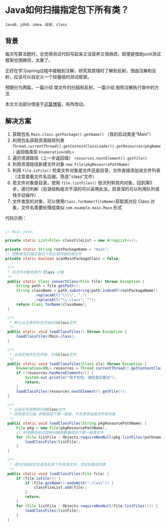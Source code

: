 # Java如何扫描指定包下所有类？

    Java8、jdk8、idea、反射、class

## 背景

每次写算法题时，总觉得测试代码写起来又没营养又很麻烦，即便是借助junit测试框架也很麻烦，太重了。

正好在学习spring过程中接触到注解，研究其原理时了解到反射，借由注解和反射，应该可以自定义一个轻量级的测试框架。

预期分为两篇，一篇介绍 类文件的扫描和反射，一篇介绍 按照注解执行类中的方法

本文方法部分借鉴于[这篇博客](https://zhuanlan.zhihu.com/p/355050724)，有所改动。

## 解决方案

1. 获取包名 `Main.class.getPackage().getName()` （我的启动类是“Main”）
2. 利用包名获取资源路径列表 `Thread.currentThread().getContextClassLoader().getResources(pkgName)`
   返回值类型 `Enumeration<URL>`
3. 遍历资源路径（上一步返回值） `resources.nextElement().getFile()`
4. 利用资源路径新建文件对象 `new File(pkgResourcePathName)`
5. 利用 `file.isFile()` 检查文件对象是文件还是目录，文件直接添加进文件列表（注意查看文件名后缀，筛选“.class”文件）
6. 若文件对象是目录，使用 `file.listFiles()` 依次列举其内对象，回到第5步，递归判断（目录结构层次不深的可以采用此法，目录深的可以利用队列或栈手动操作）
7. 文件类型的对象，可以使用`Class.forName(fileName)`获取其对应 Class 对象，文件名需要处理成类似 `com.example.main.Main` 形式

代码示例：

```java

// Main.java:

private static List<File> classFileList = new ArrayList<>();

private static String rootPackageName = "main";
// 控制是否扫描主类包下和主类同级的类文件
private static boolean scanMainPackageClass = false;

 /**
 * 将文件对象转换为 Class 对象
 */
 public static Class convertClass(File file) throws Exception {
     String path = file.getPath();
     String className = path.substring(path.indexOf(rootPackageName))
             .replaceAll("\\\\", ".")
             .replaceAll("\\.class", "");
     return Class.forName(className);
 }

 /**
  * 默认从主类所在包开始扫描class文件
  */
 public static void loadClassFiles() throws Exception {
     loadClassFiles(Main.class);
 }

 /**
  * 从指定类所在包开始，扫描class文件
  */
 public static void loadClassFiles(Class cls) throws Exception {
     Enumeration<URL> resources = Thread.currentThread().getContextClassLoader().getResources(cls.getPackage().getName());
     if (!resources.hasMoreElements()) {
         System.out.println("找不到包，请检查后重试");
         return;
     }
     loadClassFiles(resources.nextElement().getFile());
 }

 /**
  * 从指定资源路径扫描class文件
  * 控制是否扫描 参数路径下第一级类，不负责添加类文件到列表
  */
 public static void loadClassFiles(String pkgResourcePathName) {
     File pkg = new File(pkgResourcePathName);
     // 利用静态标记控制扫描参数路径包下第一级类文件
     for (File listFile : Objects.requireNonNull(pkg.listFiles(pathname -> scanMainPackageClass || !pathname.isFile()))) {
         loadClassFiles(listFile);
     }
 }

 /**
  * 递归扫描给定目录及目录下所有类文件，添加到静态列表
  */
 public static void loadClassFiles(File file) {
     if (file.isFile()) {
         if (file.getName().endsWith(".class")) {
             classFileList.add(file);
         }
         return;
     }
     for (File listFile : Objects.requireNonNull(file.listFiles())) {
         loadClassFiles(listFile);
     }
 }
```
